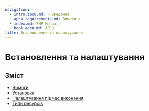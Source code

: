 ```yaml
---
navigation:
  - intro.apcu.md: « Введение
  - apcu.requirements.md: Вимоги »
  - index.md: PHP Manual
  - book.apcu.md: APCu
title: Встановлення та налаштування
---
```

# Встановлення та налаштування

## Зміст

-   [Вимоги](apcu.requirements.md)
-   [Установка](apcu.installation.md)
-   [Налаштування під час виконання](apcu.configuration.md)
-   [Типи ресурсів](apcu.resources.md)
